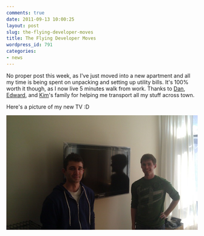 ```yaml
---
comments: true
date: 2011-09-13 10:00:25
layout: post
slug: the-flying-developer-moves
title: The Flying Developer Moves
wordpress_id: 791
categories:
- news
---
```


No proper post this week, as I've just moved into a new apartment and all my time is being spent on unpacking and setting up utility bills. It's 100% worth it though, as I now live 5 minutes walk from work. Thanks to [Dan](http://dan-menard.com), [Edward](http://twitter.com/edwardog), and [Kim](http://dorkwithaneedle.com)'s family for helping me transport all my stuff across town.

Here's a picture of my new TV :D

[![](/a/2011-09-13-the-flying-developer-moves/IMAG0150.jpg)](http://theflyingdeveloper.com/blog/wp-content/uploads/2011/09/IMAG0150.jpg)
